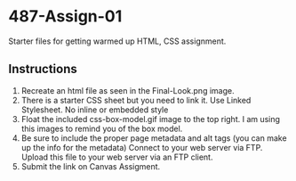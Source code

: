 # 487-Assign-01
Starter files for getting warmed up HTML, CSS assignment.


## Instructions

1. Recreate an html file as seen in the Final-Look.png image.
2. There is a starter CSS sheet but you need to link it.
Use Linked Stylesheet. No inline or embedded style
3. Float the included css-box-model.gif image to the top right. I am using this images to remind you of the box model.
4. Be sure to include the proper page metadata and alt tags (you can make up the info for the metadata)
Connect to your web server via FTP. Upload this file to your web server via an FTP client.
5. Submit the link on Canvas Assigment.